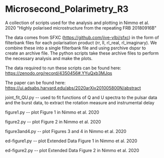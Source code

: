 # Microsecond_Polarimetry_R3
A collection of scripts used for the analysis and plotting in Nimmo et al. 2020 "Highly polarised microstructure from the repeating FRB 20180916B"

The data comes from SFXC (https://github.com/jive-vlbi/sfxc) in the form of filterbank files for each polarisation product (rr, ll, rl_real, rl_imaginary).
We combine these into a single filterbank file and using psrchive dspsr to create an archive file. 
The python scripts take these archive files to perform the necessary analysis and make the plots.  

The data required to run these scripts can be found here: https://zenodo.org/record/4350456#.YYuQxb3MJqs

The paper can be found here: https://ui.adsabs.harvard.edu/abs/2020arXiv201005800N/abstract


joint_fit_QU.py -- used to fit functions of Q and U spectra to the pulsar data and the burst data, to extract the rotation measure and instrumental delay

figure1.py -- plot Figure 1 in Nimmo et al. 2020

figure2.py -- plot Figure 2 in Nimmo et al. 2020

figure3and4.py -- plot Figures 3 and 4 in Nimmo et al. 2020

ed-figure1.py -- plot Extended Data Figure 1 in Nimmo et al. 2020

ed-figure2.py -- plot Extended Data Figure 2 in Nimmo et al. 2020
